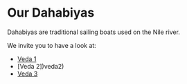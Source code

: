 # Our Dahabiyas

Dahabiyas are traditional sailing boats used on the Nile river. 

We invite you to have a look at: 
- [Veda 1](veda1)
- [Veda 2])veda2)
- [Veda 3](veda3)


